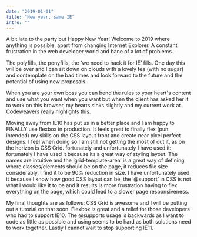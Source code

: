 ```yaml
---
date: "2019-01-01"
title: "New year, same IE"
intro: ""
---
```


A bit late to the party but Happy New Year! Welcome to 2019 where anything is possible, apart from changing Internet Explorer. A constant frustration in the web developer world and bane of a lot of problems. 

The polyfills, the ponyfills, the ‘we need to hack it for IE’ fills. One day this will be over and I can sit down on clouds with a lovely tea (with no sugar) and contemplate on the bad times and look forward to the future and the potential of using new proposals.

When you are your own boss you can bend the rules to your heart's content and use what you want when you want but when the client has asked her it to work on this browser, my hearts sinks slightly and my current work at Codeweavers really highlights this.

Moving away from IE10 has put us in a better place and I am happy to FINALLY use flexbox in production. It feels great to finally flex (pun intended) my skills on the CSS layout front and create near pixel perfect designs. I feel when doing so I am still not getting the most of out it, as on the horizon is CSS Grid. fortunately and unfortunately I have used it: fortunately I have used it because its a great way of styling layout. The names are intuitive and the ‘grid-template-area’ is a great way of defining where classes/elements should be on the page, it reduces file size considerably, I find it to be 90% reduction in size. I have unfortunately used it because I know how good CSS layout can be, the ‘@support’ in CSS is not what i would like it to be and it results is more frustration having to flex everything on the page, which could lead to a slower page responsiveness. 

My final thoughts are as follows: CSS Grid is awesome and I will be putting out a tutorial on that soon. Flexbox is great and a relief for those developers who had to support IE10. The @supports usage is backwards as I want to code as little as possible and using seems to be hard as both solutions need to work together. Lastly I cannot wait to stop supporting IE11.
